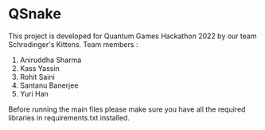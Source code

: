 # QSnake
This project is developed for Quantum Games Hackathon 2022 by our team Schrodinger's Kittens.
Team members :
  1. Aniruddha Sharma
  2. Kass Yassin
  3. Rohit Saini
  4. Santanu Banerjee
  5. Yuri Han

Before running the main files please make sure you have all the required libraries in requirements.txt installed.
